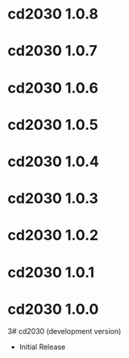 # cd2030 1.0.8

# cd2030 1.0.7

# cd2030 1.0.6

# cd2030 1.0.5

# cd2030 1.0.4

# cd2030 1.0.3

# cd2030 1.0.2

# cd2030 1.0.1

# cd2030 1.0.0

3# cd2030 (development version)

* Initial Release
